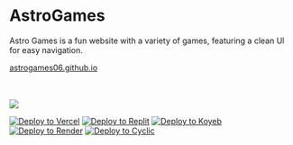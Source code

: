 # AstroGames

Astro Games is a fun website with a variety of games, featuring a clean Ul for easy navigation.

[astrogames06.github.io](https://astrogames06.github.io/)

<br> <br>
<a href="https://discord.com/invite/MyZCWQM94A">
  <img src="https://invidget.switchblade.xyz/MyZCWQM94A">
</a>

[![Deploy to Vercel](https://binbashbanana.github.io/deploy-buttons/buttons/remade/vercel.svg)](https://vercel.com/new/clone?repository-url=github.com/astrogames06/astrogames06.github.io)
[![Deploy to Replit](https://binbashbanana.github.io/deploy-buttons/buttons/remade/replit.svg)](https://vercel.com/new/clone?repository-url=github.com/astrogames06/astrogames06.github.io)
[![Deploy to Koyeb](https://binbashbanana.github.io/deploy-buttons/buttons/remade/koyeb.svg)](https://app.koyeb.com/deploy?type=git&repository=github.com/astrogames06/astrogames06.github.io)
[![Deploy to Render](https://binbashbanana.github.io/deploy-buttons/buttons/remade/render.svg)](https://render.com/deploy?repo=github.com/astrogames06/astrogames06.github.io)
[![Deploy to Cyclic](https://binbashbanana.github.io/deploy-buttons/buttons/remade/cyclic.svg)](https://app.cyclic.sh/api/app/astrogames06/astrogames06.github.io)
